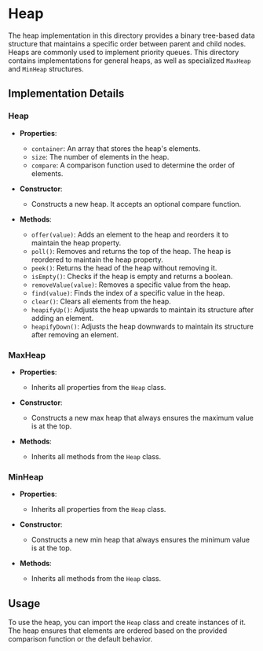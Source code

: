 # Heap

The heap implementation in this directory provides a binary tree-based data structure that maintains a specific order between parent and child nodes. Heaps are commonly used to implement priority queues. This directory contains implementations for general heaps, as well as specialized `MaxHeap` and `MinHeap` structures.

## Implementation Details

### Heap

- **Properties**:
  - `container`: An array that stores the heap's elements.
  - `size`: The number of elements in the heap.
  - `compare`: A comparison function used to determine the order of elements.
  
- **Constructor**:
  - Constructs a new heap. It accepts an optional compare function.
  
- **Methods**:
  - `offer(value)`: Adds an element to the heap and reorders it to maintain the heap property.
  - `poll()`: Removes and returns the top of the heap. The heap is reordered to maintain the heap property.
  - `peek()`: Returns the head of the heap without removing it.
  - `isEmpty()`: Checks if the heap is empty and returns a boolean.
  - `removeValue(value)`: Removes a specific value from the heap.
  - `find(value)`: Finds the index of a specific value in the heap.
  - `clear()`: Clears all elements from the heap.
  - `heapifyUp()`: Adjusts the heap upwards to maintain its structure after adding an element.
  - `heapifyDown()`: Adjusts the heap downwards to maintain its structure after removing an element.

### MaxHeap

- **Properties**:
  - Inherits all properties from the `Heap` class.
  
- **Constructor**:
  - Constructs a new max heap that always ensures the maximum value is at the top.
  
- **Methods**:
  - Inherits all methods from the `Heap` class.

### MinHeap

- **Properties**:
  - Inherits all properties from the `Heap` class.
  
- **Constructor**:
  - Constructs a new min heap that always ensures the minimum value is at the top.
  
- **Methods**:
  - Inherits all methods from the `Heap` class.

## Usage

To use the heap, you can import the `Heap` class and create instances of it. The heap ensures that elements are ordered based on the provided comparison function or the default behavior.
